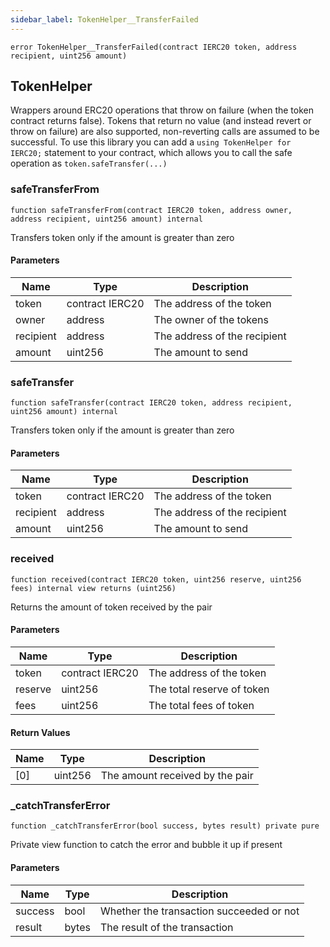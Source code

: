 ```yaml
---
sidebar_label: TokenHelper__TransferFailed
---
```


```solidity
error TokenHelper__TransferFailed(contract IERC20 token, address recipient, uint256 amount)
```

## TokenHelper

Wrappers around ERC20 operations that throw on failure (when the token
contract returns false). Tokens that return no value (and instead revert or
throw on failure) are also supported, non-reverting calls are assumed to be
successful.
To use this library you can add a `using TokenHelper for IERC20;` statement to your contract,
which allows you to call the safe operation as `token.safeTransfer(...)`

### safeTransferFrom

```solidity
function safeTransferFrom(contract IERC20 token, address owner, address recipient, uint256 amount) internal
```

Transfers token only if the amount is greater than zero

#### Parameters

| Name | Type | Description |
| ---- | ---- | ----------- |
| token | contract IERC20 | The address of the token |
| owner | address | The owner of the tokens |
| recipient | address | The address of the recipient |
| amount | uint256 | The amount to send |

### safeTransfer

```solidity
function safeTransfer(contract IERC20 token, address recipient, uint256 amount) internal
```

Transfers token only if the amount is greater than zero

#### Parameters

| Name | Type | Description |
| ---- | ---- | ----------- |
| token | contract IERC20 | The address of the token |
| recipient | address | The address of the recipient |
| amount | uint256 | The amount to send |

### received

```solidity
function received(contract IERC20 token, uint256 reserve, uint256 fees) internal view returns (uint256)
```

Returns the amount of token received by the pair

#### Parameters

| Name | Type | Description |
| ---- | ---- | ----------- |
| token | contract IERC20 | The address of the token |
| reserve | uint256 | The total reserve of token |
| fees | uint256 | The total fees of token |

#### Return Values

| Name | Type | Description |
| ---- | ---- | ----------- |
| [0] | uint256 | The amount received by the pair |

### _catchTransferError

```solidity
function _catchTransferError(bool success, bytes result) private pure
```

Private view function to catch the error and bubble it up if present

#### Parameters

| Name | Type | Description |
| ---- | ---- | ----------- |
| success | bool | Whether the transaction succeeded or not |
| result | bytes | The result of the transaction |


